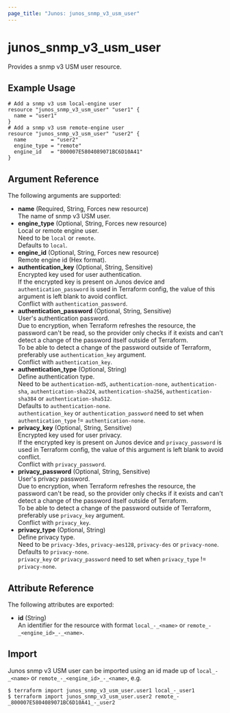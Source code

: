 ```yaml
---
page_title: "Junos: junos_snmp_v3_usm_user"
---
```


# junos_snmp_v3_usm_user

Provides a snmp v3 USM user resource.

## Example Usage

```hcl
# Add a snmp v3 usm local-engine user
resource "junos_snmp_v3_usm_user" "user1" {
  name = "user1"
}
# Add a snmp v3 usm remote-engine user
resource "junos_snmp_v3_usm_user" "user2" {
  name        = "user2"
  engine_type = "remote"
  engine_id   = "800007E5804089071BC6D10A41"
}
```

## Argument Reference

The following arguments are supported:

- **name** (Required, String, Forces new resource)  
  The name of snmp v3 USM user.
- **engine_type** (Optional, String, Forces new resource)  
  Local or remote engine user.  
  Need to be `local` or `remote`.  
  Defaults to `local`.
- **engine_id** (Optional, String, Forces new resource)  
  Remote engine id (Hex format).
- **authentication_key** (Optional, String, Sensitive)  
  Encrypted key used for user authentication.  
  If the encrypted key is present on Junos device and `authentication_password` is used
  in Terraform config, the value of this argument is left blank to avoid conflict.  
  Conflict with `authentication_password`.
- **authentication_password** (Optional, String, Sensitive)  
  User's authentication password.  
  Due to encryption, when Terraform refreshes the resource, the password can't be read,
  so the provider only checks if it exists and can't detect a change of the password itself
  outside of Terraform.  
  To be able to detect a change of the password outside of Terraform,
  preferably use `authentication_key` argument.  
  Conflict with `authentication_key`.
- **authentication_type** (Optional, String)  
  Define authentication type.  
  Need to be `authentication-md5`, `authentication-none`, `authentication-sha`,
  `authentication-sha224`, `authentication-sha256`, `authentication-sha384` or
  `authentication-sha512`.  
  Defaults to `authentication-none`.  
  `authentication_key` or `authentication_password` need to set when `authentication_type` != `authentication-none`.
- **privacy_key** (Optional, String, Sensitive)  
  Encrypted key used for user privacy.  
  If the encrypted key is present on Junos device and `privacy_password` is used
  in Terraform config, the value of this argument is left blank to avoid conflict.  
  Conflict with `privacy_password`.
- **privacy_password** (Optional, String, Sensitive)  
  User's privacy password.  
  Due to encryption, when Terraform refreshes the resource, the password can't be read,
  so the provider only checks if it exists and can't detect a change of the password itself
  outside of Terraform.  
  To be able to detect a change of the password outside of Terraform,
  preferably use `privacy_key` argument.  
  Conflict with `privacy_key`.
- **privacy_type** (Optional, String)  
  Define privacy type.  
  Need to be `privacy-3des`, `privacy-aes128`, `privacy-des` or `privacy-none`.  
  Defaults to `privacy-none`.  
  `privacy_key` or `privacy_password` need to set when `privacy_type` != `privacy-none`.

## Attribute Reference

The following attributes are exported:

- **id** (String)  
  An identifier for the resource with format `local_-_<name>` or `remote_-_<engine_id>_-_<name>`.

## Import

Junos snmp v3 USM user can be imported using an id made up
of `local_-_<name>` or `remote_-_<engine_id>_-_<name>`, e.g.

```shell
$ terraform import junos_snmp_v3_usm_user.user1 local_-_user1
$ terraform import junos_snmp_v3_usm_user.user2 remote_-_800007E5804089071BC6D10A41_-_user2
```
